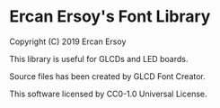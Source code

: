 # Ercan Ersoy's Font Library

Copyright (C) 2019 Ercan Ersoy

This library is useful for GLCDs and LED boards.

Source files has been created by GLCD Font Creator.

This software licensed by CC0-1.0 Universal License.
